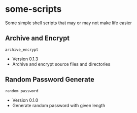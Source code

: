 # some-scripts
Some simple shell scripts that may or may not make life easier

## Archive and Encrypt

`archive_encrypt`  
- Version 0.1.3
- Archive and encrypt source files and directories

## Random Password Generate

`random_password`
- Version 0.1.0
- Generate random password with given length


